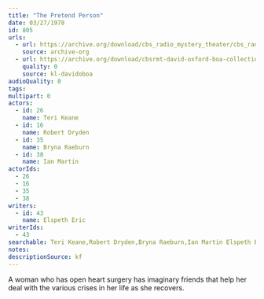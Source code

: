 ```yaml
---
title: "The Pretend Person"
date: 03/27/1978
id: 805
urls: 
  - url: https://archive.org/download/cbs_radio_mystery_theater/cbs_radio_mystery_theater-0801-0850.zip/cbs_radio_mystery_theater-0801-0850%2Fcbsrmt_0805_the_pretend_person.mp3
    source: archive-org
  - url: https://archive.org/download/cbsrmt-david-oxford-boa-collection/CBSRMT-780327-0805-The-Pretend-Person-(128-48)_WBBM-JE-{BoA}.mp3
    quality: 0
    source: kl-davidoboa
audioQuality: 0
tags: 
multipart: 0
actors:  
  - id: 26
    name: Teri Keane  
  - id: 16
    name: Robert Dryden  
  - id: 35
    name: Bryna Raeburn  
  - id: 38
    name: Ian Martin
actorIds:  
  - 26  
  - 16  
  - 35  
  - 38
writers:  
  - id: 43
    name: Elspeth Eric
writerIds:  
  - 43
searchable: Teri Keane,Robert Dryden,Bryna Raeburn,Ian Martin Elspeth Eric
notes: 
descriptionSource: kf
---
```

A woman who has open heart surgery has imaginary friends that help her deal with the various crises in her life as she recovers.